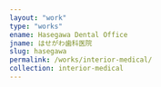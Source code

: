 ```yaml
---
layout: "work"
type: "works"
ename: Hasegawa Dental Office
jname: はせがわ歯科医院
slug: hasegawa
permalink: /works/interior-medical/
collection: interior-medical
---
```

